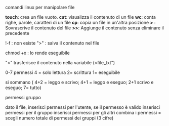 comandi linux per manipolare file

**touch**: crea un file vuoto.
**cat**: visualizza il contenuto di un file 
**wc**: conta righe, parole, caratteri di un file
**cp**: copia un file in un'altra posizione
**>** : Sovrascrive il contenuto del file
**>>**: Aggiunge il contenuto senza eliminare il precedente



!-f : non esiste
">" : salva il contenuto nel file 

chmod +x  : lo rende eseguibile 

"<" trasferisce il contenuto nella variabile $(<$file_txt")

0-7 permessi 
4 = solo lettura
2= scrittura
1= eseguibile 

si sommano ( 4+2 = leggo e scrivo; 4+1 = leggo e eseguo; 2+1 scrivo e eseguo; 7= tutto)

permessi gruppo 

dato il file, inserisci permessi per l'utente, se il permesso è valido
inserisci permessi per il gruppo 
inserisci permessi per gli altri 
combina i permessi = scegli numero totale di permessi dei gruppi (3 cifre)
